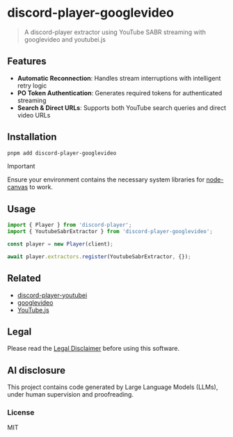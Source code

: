 # discord-player-googlevideo

> A discord-player extractor using YouTube SABR streaming with googlevideo and youtubei.js

## Features

- **Automatic Reconnection**: Handles stream interruptions with intelligent retry logic
- **PO Token Authentication**: Generates required tokens for authenticated streaming
- **Search & Direct URLs**: Supports both YouTube search queries and direct video URLs

## Installation

```bash
pnpm add discord-player-googlevideo
```

> [!IMPORTANT]  
> Ensure your environment contains the necessary system libraries for [node-canvas](https://github.com/Automattic/node-canvas#compiling) to work.

## Usage

```typescript
import { Player } from 'discord-player';
import { YoutubeSabrExtractor } from 'discord-player-googlevideo';

const player = new Player(client);

await player.extractors.register(YoutubeSabrExtractor, {});
```

## Related

- [discord-player-youtubei](https://github.com/retrouser955/discord-player-youtubei)
- [googlevideo](https://github.com/LuanRT/GoogleVideo)
- [YouTube.js](https://github.com/LuanRT/YouTube.js)

## Legal

Please read the [Legal Disclaimer](https://github.com/xxczaki/discord-bot/blob/main/legal.md) before using this software.

## AI disclosure

This project contains code generated by Large Language Models (LLMs), under human supervision and proofreading.

### License

MIT
